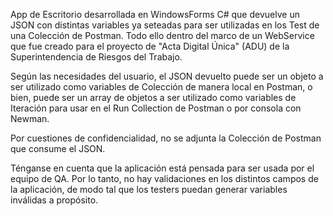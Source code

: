 App de Escritorio desarrollada en WindowsForms C# que devuelve un JSON con distintas variables ya seteadas para ser utilizadas en los Test de una Colección de Postman.
Todo ello dentro del marco de un WebService que fue creado para el proyecto de "Acta Digital Única" (ADU) de la Superintendencia de Riesgos del Trabajo.

Según las necesidades del usuario, el JSON devuelto puede ser un objeto a ser utilizado como variables de Colección de manera local en Postman, o bien,
puede ser un array de objetos a ser utilizado como variables de Iteración para usar en el Run Collection de Postman o por consola con Newman.

Por cuestiones de confidencialidad, no se adjunta la Colección de Postman que consume el JSON.

Ténganse en cuenta que la aplicación está pensada para ser usada por el equipo de QA. Por lo tanto, no hay validaciones en los distintos campos de la aplicación,
de modo tal que los testers puedan generar variables inválidas a propósito.


